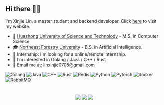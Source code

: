 ## Hi there 👋🏻 
I'm Xinjie Lin, a master student and backend developer. Click [here](https://ooorz.site/) to visit my website.
- 🪪 [Huazhong University of Science and Technolody](https://cs.hust.edu.cn/) - M.S. in Computer Science
- 🎓  [Northeast Forestry University](https://ccec.nefu.edu.cn/index.htm) - B.S. in Artificial Intelligence.
- 🧸 Internship: I'm looking for a online/remote internship.
- 🦾 I’m interested in Golang / Java / C++ / Rust
- 📨 Email me at: [linxinjie0705@gmail.com](mailto:linxinjie0705@gmail.com)

<p>
  <img alt="Golang" src="https://img.shields.io/badge/-Golang-45b8d8?style=flat-square&logo=goland&logoColor=white" />
  <img alt="Java" src="https://img.shields.io/badge/-Java-8DD6F9?style=flat-square&logoColor=white" /> 
  <img alt="C++" src="https://img.shields.io/badge/-C++-2088FF?style=flat-square&logo=cplusplus&logoColor=white" />
  <img alt="Rust" src="https://img.shields.io/badge/-Rust-007ACC?style=flat-square&logo=rust&logoColor=white" />
  <img alt="Redis" src="https://img.shields.io/badge/-Redis-db7092?style=flat-square&logo=redis&logoColor=white" />
  <img alt="Python" src="https://img.shields.io/badge/-Python-CB3837?style=flat-square&logo=python&logoColor=white" />
  <img alt="Pytorch" src="https://img.shields.io/badge/-Pytorch-E34F26?style=flat-square&logo=pytorch&logoColor=white" />
  <img alt="docker" src="https://img.shields.io/badge/-docker-F9A03C?style=flat-square&logo=docker&logoColor=white" />
  <img alt="RabbitMQ" src="https://img.shields.io/badge/-RabbitMQ-F7B93E?style=flat-square&logo=rabbitmq&logoColor=white" />
</p>

#

<p align = "center">
  <img src = "https://streak-stats.demolab.com?user=OOOOOORAN&hide_border=true&border_radius=50&card_width=800&background=FFFFFF00">
  <img src = "https://github-readme-stats.vercel.app/api?username=OOOOOORAN&count_private=true&show_icons=true&line_height=30&theme=transparent&include_all_commits=true&hide=contribs,prs&border_radius=20">
  <img src = "https://github-readme-stats.vercel.app/api/top-langs/?username=OOOOOORAN&layout=compact&line_height=20&theme=transparent&border_radius=20">
</p>
